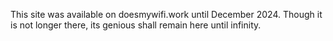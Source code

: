 This site was available on doesmywifi.work until December 2024. Though it is not longer there, its genious shall remain here until infinity.

